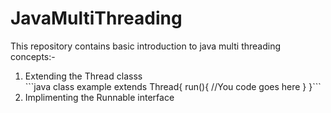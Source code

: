 <h1>JavaMultiThreading</h1>
<p>This repository contains basic introduction to java multi threading concepts:-<br /> 

<ol>
<li>Extending the Thread classs</li>
  ```java 
  class example extends Thread{
    run(){
    //You code goes here
    }
  }```
<li>Implimenting the Runnable interface</li>
</ol>
</p>

